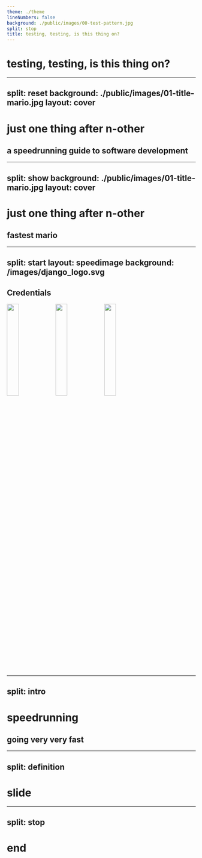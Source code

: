 ```yaml
---
theme: ./theme
lineNumbers: false
background: ./public/images/00-test-pattern.jpg
split: stop
title: testing, testing, is this thing on?
---
```


# testing, testing, is this thing on?

<!--
Setup. Remember your feet. Remember your larynx
-->

---
split: reset
background: ./public/images/01-title-mario.jpg
layout: cover
---

# just one thing after n-other

## a speedrunning guide to software development

<!--
Feet. Larynx.

Thank you for the introduction. Let me be one of the first to welcome you to …

… oh wait, one more setup thing.


**second time**: click through

-->
---
split: show
background: ./public/images/01-title-mario.jpg
layout: cover
---
# just one thing after n-other

## fastest mario



<!--
[timer is now visible]

… right. Okay. Everybody ready? Then let's talk about speedrunning.


**second time**: Thank you, ___, for the introduction, and welcome, everybdoy, to DjangoCon Europe!

-->
---
split: start
layout: speedimage
background: /images/django_logo.svg
---
## Credentials

<v-click><img src="/images/pretalx_logo.svg" style="width: 25%"></v-click>
<v-click><img src="/images/djangocon_logo.svg" style="width:25%"></v-click>
<v-click><img src="/images/rixx.de.svg" style="width:25%"></v-click>

<!--
[timer starts running]

… after a short intro, because it is extremely awkward to be standing here without
any kind of justification, assuming the authority of a keynote speaker, such as it is.

So, hi, I'm Tobias. I built pretalx (the tool giving you this conference schedule,
yell at me about it in the hallway track), and I ran DjangoCon Europe Heidelberg together
with some people you'll also see on stage here. I also dislike talking about myself, so,
moving on,


**second time**: I am your keynote speaker today, and if you want to know more, uhm, check rixx.de and a bunch of related
sub-pages.

-->
---
split: intro
---

# speedrunning

<v-click>
<h2>going very very fast</h2>
</v-click>

<!--
what is speedrunning?  and how does it apply to software development?

you'll be glad to hear that I spent a lot of time researching definitions and current academic discussions, and am happy
to share ALL of them with you. so, speedrunning …

hold up, who here has heard of speedrunning before?

…

oh. okay, in that case we can go a bit faster, I think. Let's try that again:



**second time**: speedrunning is rigorously defined as playing games really fast, or rather, with the intent to reach a set
objective as fast as possible.
-->
---
split: definition
---

# slide

---
split: stop
---

# end
